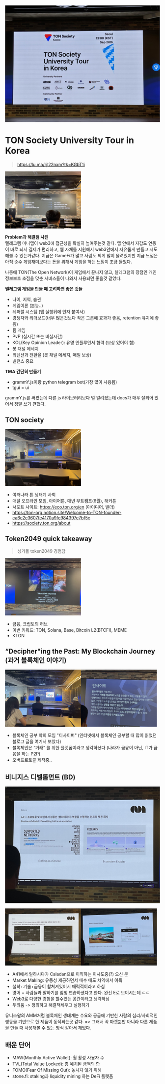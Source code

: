 ![alt text](image.png)


# TON Society University Tour in Korea
> https://lu.ma/rjl22nxm?tk=KGbT1i

<img src="KakaoTalk_20241006_224932705.jpg" width="49%">

**Problem과 해결점 사진**  
텔레그램 미니앱이 web3에 접근성을 확실히 높여주는것 같다. 앱 안에서 지갑도 연동이 바로 되서 결제가 편리하고, 웹 자체를 지원해서 web3안에서 자유롭게 만들고 시도해볼 수 있는거같다. 지금은 GameFi가 많고 사람도 되게 많이 몰려있지만 지금 느낌은 아직 순수 게임재미보다는 돈을 위해서 게임을 하는 느낌이 조금 들었다.

나중에 TON(The Open Network)이 게임에서 끝나지 않고, 텔레그램의 장점인 개인정보보호 초점을 맞춘 서비스들이 나와서 사용되면 좋을것 같았다.



**텔레그램 게임을 만들 때 고려하면 좋은 것들**  
- 나이, 지역, 습관
- 게임이론 (본능..)
- 레퍼럴 시스템 (앱 실행뒤에 인자 붙여서)
- 경쟁자와 리더보드(너무 많은것보다 작은 그룹에 효과가 좋음, retention 유지에 좋음)
- 팀 게임
- PvP (실시간 또는 비실시간)
- KOL(Key Opinion Leader): 유명 인플루언서 협력 (보상 있어야 함)
- 봇 채널 메세지
- 리텐션과 전환율 (봇 채널 메세지, 매일 보상)
- 밸런스 중요

**TMA 간단히 만들기**  
- grammY.js이랑 python telegram bot(가장 많이 사용됨)
- tgui = ui 

grammY.js를 써봤는데 다른 js 라이브러리보다 덜 알려졌는데 docs가 매우 잘되어 있어서 정말 쓰기 편했다.


## TON society
<img src="KakaoTalk_20241006_224932705_07.jpg" width="49%">

- 여러나라 톤 생태계 사회
- 매달 오프라인 모임, 아이어톤, 매년 부트캠프(6월), 해커톤 
- 서포트 사이트: https://eco.ton.org/en (아이디어, 빌더)
- https://ton-org.notion.site/Welcome-to-TON-founder-ca6c2e3607fe4170a9fe984397e7bf5c
- https://society.ton.org/about



## Token2049 quick takeaway
> 싱가폴 token2049 경험담

<img src="KakaoTalk_20241006_224932705_09.jpg" width="49%">

- 금융, 크립토의 허브
- 이번 키워드: TON, Solana, Base, Bitcoin L2(BTCFI), MEME
- KTON 


## “Decipher"ing the Past: My Blockchain Journey (과거 블록체인 이야기)

<img src="KakaoTalk_20241006_224932705_12.jpg" width="49%"><img src="KakaoTalk_20241006_224932705_15.jpg" width="49%">

- 블록체인 공부 학회 모임 "디사이퍼" (인터넷에서 블록체인 공부할 때 많이 읽었던 블로그 글을 여기서 보았다)
- 블록체인은 “거래” 를 위한 플랫폼이라고 생각하셨다 (나라가 금융이 아닌, IT가 금융을 하는 P2P)
- 오버프로토콜 제작중..



## 비니지스 디벨롭먼트 (BD)

![alt text](KakaoTalk_20241006_224932705_16.jpg)

<img src="KakaoTalk_20241006_224932705_17.jpg" width="49%"><img src="KakaoTalk_20241006_224932705_18.jpg" width="49%">

- A41에서 일하시다가 Caladan으로 이직하는 이사도중(?) 오신 분
- Market Making: 유동성 제공하면서 매수 매도 차익에서 이득
- 철학+기술+금융이 합쳐져있어서 매력적이라고 하심
- 영어 + 사람들과 말하기를 엄청 연습하셨다고 한다. 완전 E로 보이시는데 ㄷㄷ
- Web3로 다양한 경험을 할수있는 공간이라고 생각하심
- 두려움 -> 정의하고 해결책세우고 실행하기

유니스왑의 AMM처럼 블록체인 생태계는 수요와 공급에 기반한 사람의 심리/사회적인 행동을 기반으로 한 제품이 동작되는곳 같다. => 그래서 꼭 마켓뿐만 아니라 다른 제품을 만들 때 사용해볼 수 있는 방식 같아서 재밌다.


## 배운 단어
- MAW(Monthly Active Wallet): 월 활성 사용자 수
- TVL(Total Value Locked): 총 예치된 금액의 합
- FOMO(Fear Of Missing Out): 놓치지 않기 위해
- stone.fi: staking과 liquidity mining 하는 DeFi 플랫폼